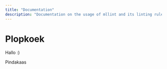 ```yaml
---
title: "Documentation"
description: "Documentation on the usage of mllint and its linting rules."
---
```


# Plopkoek

Hallo :)

Pindakaas